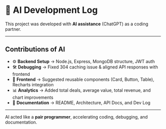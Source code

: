 # 🤖 AI Development Log

This project was developed with **AI assistance** (ChatGPT) as a coding partner.

---

## Contributions of AI

- ⚙️ **Backend Setup** → Node.js, Express, MongoDB structure, JWT auth  
- 🛠 **Debugging** → Fixed 304 caching issue & aligned API responses with frontend  
- 🎨 **Frontend** → Suggested reusable components (Card, Button, Table), Recharts integration  
- 📊 **Analytics** → Added total deals, average value, total revenue, and chart improvements  
- 📑 **Documentation** → README, Architecture, API Docs, and Dev Log  

---

AI acted like a **pair programmer**, accelerating coding, debugging, and documentation.
